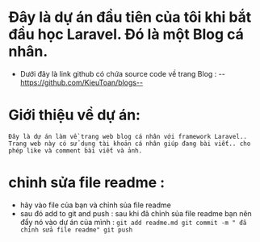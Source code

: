 # Đây là dự án đầu tiên của tôi khi bắt đầu học Laravel. Đó là một Blog cá nhân.
- Dưới đây là link github có chứa source code về trang Blog :
		--https://github.com/KieuToan/blogs--
		
# Giới thiệu về dự án:
	Đây là dự án làm về trang web blog cá nhân với framework Laravel..
	Trang web này có sử dụng tài khoản cá nhân giúp đang bài viết.. cho phép like và comment bài viết và ảnh.
		
# chỉnh sửa file readme :
- hãy vào file của bạn và chỉnh sủa file readme 
- sau đó add to git and push : sau khi đã chỉnh sủa file readme bạn nên đẩy nó vào dự án của mình :
	`` git add readme.md
	   git commit -m " đã chỉnh sửa file readme"
	   git push
	   ``

